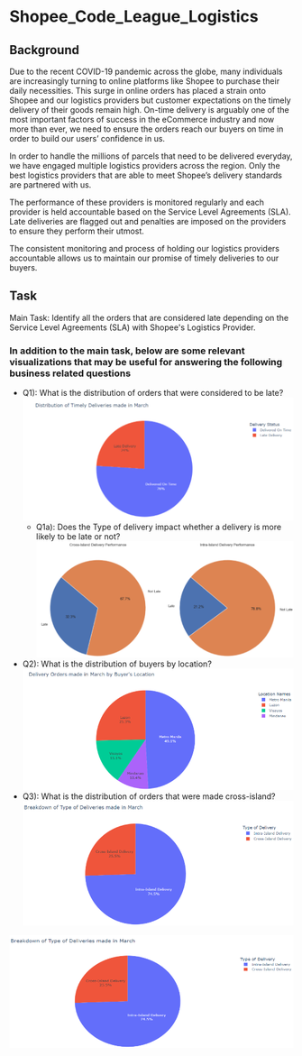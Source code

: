
# Shopee_Code_League_Logistics

## Background

Due to the recent COVID-19 pandemic across the globe, many individuals are increasingly turning to online platforms like Shopee to purchase their daily necessities. This surge in online orders has placed a strain onto Shopee and our logistics providers but customer expectations on the timely delivery of their goods remain high. On-time delivery is arguably one of the most important factors of success in the eCommerce industry and now more than ever, we need to ensure the orders reach our buyers on time in order to build our users’ confidence in us.

In order to handle the millions of parcels that need to be delivered everyday, we have engaged multiple logistics providers across the region. Only the best logistics providers that are able to meet Shopee’s delivery standards are partnered with us.

The performance of these providers is monitored regularly and each provider is held accountable based on the Service Level Agreements (SLA). Late deliveries are flagged out and penalties are imposed on the providers to ensure they perform their utmost.

The consistent monitoring and process of holding our logistics providers accountable allows us to maintain our promise of timely deliveries to our buyers.

## Task
Main Task: Identify all the orders that are considered late depending on the Service Level Agreements (SLA) with Shopee's Logistics Provider.

### In addition to the main task, below are some relevant visualizations that may be useful for answering the following business related questions
 - Q1): What is the distribution of orders that were considered to be late?
 ![Q1](data/image/1.png)
    - Q1a): Does the Type of delivery impact whether a delivery is more likely to be late or not?
  ![Q1a](data/image/2.png)
 - Q2): What is the distribution of buyers by location?
  ![Q2](data/image/3.png)
 - Q3): What is the distribution of orders that were made cross-island?
  ![Q3](data/image/4.png)

<img src="data/image/4.png" alt="Q3" width="800" height="200" />
